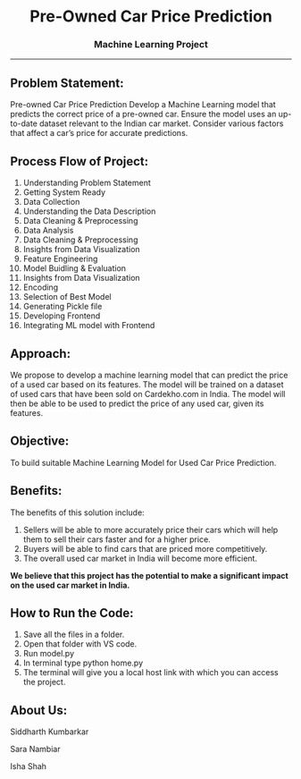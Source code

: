 
<center> 
    
# Pre-Owned Car Price Prediction 
###  Machine Learning Project
---  

</center>

## Problem Statement:
Pre-owned Car Price Prediction
Develop a Machine Learning model that predicts the correct price of a pre-owned car.
Ensure the model uses an up-to-date dataset relevant to the Indian car market.
Consider various factors that affect a car’s price for accurate predictions.

## Process Flow of Project:
1. Understanding Problem Statement
2. Getting System Ready
3. Data Collection
4. Understanding the Data Description
5. Data Cleaning & Preprocessing 
6. Data Analysis 
7. Data Cleaning & Preprocessing 
8. Insights from Data Visualization
9. Feature Engineering
10. Model Buidling & Evaluation
11. Insights from Data Visualization
12. Encoding
12. Selection of Best Model 
13. Generating Pickle file
14. Developing Frontend
15. Integrating ML model with Frontend

## Approach:
We propose to develop a machine learning model that can predict the price of a used car based on its features. The model will be trained on a dataset of used cars that have been sold on Cardekho.com in India. The model will then be able to be used to predict the price of any used car, given its features.

## Objective:
To build suitable Machine Learning Model for Used Car Price Prediction.

## Benefits:
The benefits of this solution include:
1. Sellers will be able to more accurately price their cars which will help them to sell their cars faster and for a higher price.
2. Buyers will be able to find cars that are priced more competitively.
3. The overall used car market in India will become more efficient.

**We believe that this project has the potential to make a significant impact on the used car market in India.**

## How to Run the Code:
1. Save all the files in a folder.
2. Open that folder with VS code.
3. Run model.py
4. In terminal type python home.py
5. The terminal will give you a local host link with which you can access the project.

## About Us:
Siddharth Kumbarkar

Sara Nambiar

Isha Shah
